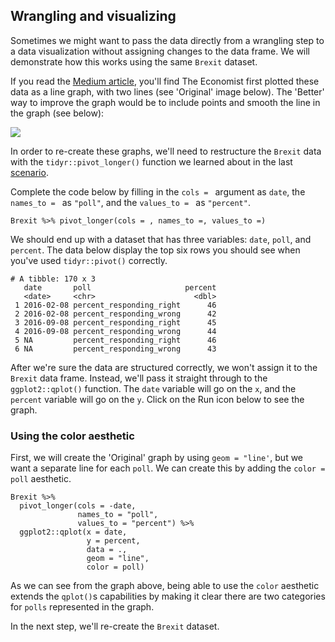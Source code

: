 ## Wrangling and visualizing 

Sometimes we might want to pass the data directly from a wrangling step to a data visualization without assigning changes to the data frame. We will demonstrate how this works using the same `Brexit` dataset. 

If you read the [Medium article](https://medium.economist.com/mistakes-weve-drawn-a-few-8cdd8a42d368), you'll find The Economist first plotted these data as a line graph, with two lines (see 'Original' image below). The 'Better' way to improve the graph would be to include points and smooth the line in the graph (see below):

![](https://miro.medium.com/max/1400/1*9GzHVtm4y_LeVmFCjqV3Ww.png)

In order to re-create these graphs, we'll need to restructure the `Brexit` data with the `tidyr::pivot_longer()` function we learned about in the last [scenario]().

Complete the code below by filling in the `cols = ` argument as `date`, the `names_to = ` as `"poll"`, and the `values_to = ` as `"percent"`.

```
Brexit %>% pivot_longer(cols = , names_to =, values_to =)
```

We should end up with a dataset that has three variables: `date`, `poll`, and `percent`. The data below display the top six rows you should see when you've used `tidyr::pivot()` correctly. 

```
# A tibble: 170 x 3
   date       poll                     percent
   <date>     <chr>                      <dbl>
 1 2016-02-08 percent_responding_right      46
 2 2016-02-08 percent_responding_wrong      42
 3 2016-09-08 percent_responding_right      45
 4 2016-09-08 percent_responding_wrong      44
 5 NA         percent_responding_right      46
 6 NA         percent_responding_wrong      43
```

After we're sure the data are structured correctly, we won't assign it to the `Brexit` data frame. Instead, we'll pass it straight through to the `ggplot2::qplot()` function. The `date` variable will go on the `x`, and the `percent` variable will go on the `y`. Click on the Run icon below to see the graph.

### Using the color aesthetic 

First, we will create the 'Original' graph by using `geom = "line'`, but we want a separate line for each `poll`. We can create this by adding the `color = poll` aesthetic. 

```{r original-graph}
Brexit %>% 
  pivot_longer(cols = -date, 
               names_to = "poll", 
               values_to = "percent") %>% 
  ggplot2::qplot(x = date, 
                 y = percent, 
                 data = .,
                 geom = "line",
                 color = poll)
```

As we can see from the graph above, being able to use the `color` aesthetic extends the `qplot()`s capabilities by making it clear there are two categories for `polls` represented in the graph.

In the next step, we'll re-create the `Brexit` dataset.
